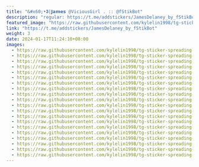 ```yaml
---
title: "&#x60;•𝟑|𝗝𝗮𝗺𝗲𝘀 @ViciousGirl . :: @fStikBot"
description: "regular: https://t.me/addstickers/JamesDelaney_by_fStikBot"
featured_image: "https://raw.githubusercontent.com/kylelin1998/tg-sticker-spreading-worldwide-images/main/img/d6a5ef16-1b1b-4c02-988d-6c9a0825de50.jpg"
link: "https://t.me/addstickers/JamesDelaney_by_fStikBot"
weight: 3
date: 2024-01-17T11:24:10+08:00
images:
  - https://raw.githubusercontent.com/kylelin1998/tg-sticker-spreading-worldwide-images/main/img/d6a5ef16-1b1b-4c02-988d-6c9a0825de50.jpg
  - https://raw.githubusercontent.com/kylelin1998/tg-sticker-spreading-worldwide-images/main/img/7177284a-f0e5-4bbb-8bfb-8666312e5ab7.jpg
  - https://raw.githubusercontent.com/kylelin1998/tg-sticker-spreading-worldwide-images/main/img/4860f57c-c0f9-4a4a-9be7-2362847349c6.jpg
  - https://raw.githubusercontent.com/kylelin1998/tg-sticker-spreading-worldwide-images/main/img/1fa19afb-c6cf-4eeb-9792-9b1bb8234ecf.jpg
  - https://raw.githubusercontent.com/kylelin1998/tg-sticker-spreading-worldwide-images/main/img/200ae583-c16b-4d11-a290-ef3d415f5203.jpg
  - https://raw.githubusercontent.com/kylelin1998/tg-sticker-spreading-worldwide-images/main/img/51bcc365-9564-4959-8a61-26bf0abaa91d.jpg
  - https://raw.githubusercontent.com/kylelin1998/tg-sticker-spreading-worldwide-images/main/img/28a8f512-e3f4-46fd-b8f9-4e016871131d.jpg
  - https://raw.githubusercontent.com/kylelin1998/tg-sticker-spreading-worldwide-images/main/img/8a567d9d-a2b9-4725-bd92-57c4f775a054.jpg
  - https://raw.githubusercontent.com/kylelin1998/tg-sticker-spreading-worldwide-images/main/img/5e6d95b1-d3aa-4891-a48d-abd9d2942e4b.jpg
  - https://raw.githubusercontent.com/kylelin1998/tg-sticker-spreading-worldwide-images/main/img/d685a8c2-7bb8-485b-a8fb-f71368156b86.jpg
  - https://raw.githubusercontent.com/kylelin1998/tg-sticker-spreading-worldwide-images/main/img/a2d941a4-f22f-4271-9ffb-2daf6377968a.jpg
  - https://raw.githubusercontent.com/kylelin1998/tg-sticker-spreading-worldwide-images/main/img/6b485d63-d528-4b35-a682-9bfb8eb6a17b.jpg
  - https://raw.githubusercontent.com/kylelin1998/tg-sticker-spreading-worldwide-images/main/img/1f0a71da-d44b-4d32-a421-97f6fe74d73c.jpg
  - https://raw.githubusercontent.com/kylelin1998/tg-sticker-spreading-worldwide-images/main/img/0a8bdc87-6fcb-4c1d-842e-ee738b2c4b00.jpg
  - https://raw.githubusercontent.com/kylelin1998/tg-sticker-spreading-worldwide-images/main/img/fff621b8-0de9-4bbe-92d4-8a14d6ca50c0.jpg
  - https://raw.githubusercontent.com/kylelin1998/tg-sticker-spreading-worldwide-images/main/img/4a812441-941b-449c-b4ea-77acc813bcd8.jpg
  - https://raw.githubusercontent.com/kylelin1998/tg-sticker-spreading-worldwide-images/main/img/0532e1dd-8774-47e8-9f10-b9d15576ab80.jpg
  - https://raw.githubusercontent.com/kylelin1998/tg-sticker-spreading-worldwide-images/main/img/f148258c-7c5f-4d13-be42-885c940dd4ff.jpg
  - https://raw.githubusercontent.com/kylelin1998/tg-sticker-spreading-worldwide-images/main/img/0a6a4650-82e2-4c9b-99cd-271ef3a7bd28.jpg
  - https://raw.githubusercontent.com/kylelin1998/tg-sticker-spreading-worldwide-images/main/img/316bcae1-0671-46c1-8c59-4ffcd76e2db1.jpg
---
```

